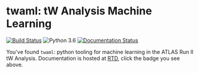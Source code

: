 # twaml: tW Analysis Machine Learning

[![Build Status](https://travis-ci.org/drdavis/twaml.svg?branch=master)](https://travis-ci.org/drdavis/twaml)
![Python 3.6](https://img.shields.io/badge/python-3.6-blue.svg)
[![Documentation Status](https://readthedocs.org/projects/twaml/badge/?version=latest)](https://twaml.readthedocs.io/en/latest/?badge=latest)

You've found `twaml`: python tooling for machine learning in the ATLAS
Run II tW Analysis. Documentation is hosted at
[RTD](https://readthedocs.org/), click the badge you see above.
